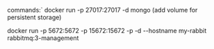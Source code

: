 commands:`
docker run -p 27017:27017 -d mongo (add volume for persistent storage)

docker run -p 5672:5672 -p 15672:15672 -p -d --hostname my-rabbit rabbitmq:3-management